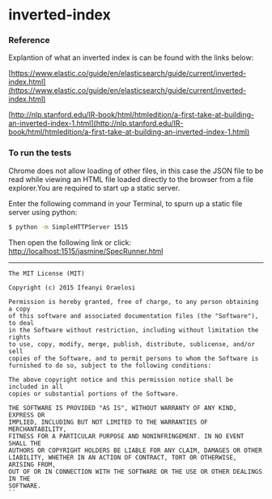 # inverted-index

### Reference

Explantion of what an inverted index is can be found with the links below:

[https://www.elastic.co/guide/en/elasticsearch/guide/current/inverted-index.html](https://www.elastic.co/guide/en/elasticsearch/guide/current/inverted-index.html)

[http://nlp.stanford.edu/IR-book/html/htmledition/a-first-take-at-building-an-inverted-index-1.html](http://nlp.stanford.edu/IR-book/html/htmledition/a-first-take-at-building-an-inverted-index-1.html)

### To run the tests

Chrome does not allow loading of other files, in this case the JSON file to be read while viewing an HTML file loaded directly to the browser from a file explorer.You are required to start up a static server.

Enter the following command in your Terminal, to spurn up a static file server using python:

```bash
$ python -m SimpleHTTPServer 1515
```

Then open the following link or click: [http://localhost:1515/jasmine/SpecRunner.html](http://localhost:1515/jasmine/SpecRunner.html)

---

```
The MIT License (MIT)

Copyright (c) 2015 Ifeanyi Oraelosi

Permission is hereby granted, free of charge, to any person obtaining a copy
of this software and associated documentation files (the "Software"), to deal
in the Software without restriction, including without limitation the rights
to use, copy, modify, merge, publish, distribute, sublicense, and/or sell
copies of the Software, and to permit persons to whom the Software is
furnished to do so, subject to the following conditions:

The above copyright notice and this permission notice shall be included in all
copies or substantial portions of the Software.

THE SOFTWARE IS PROVIDED "AS IS", WITHOUT WARRANTY OF ANY KIND, EXPRESS OR
IMPLIED, INCLUDING BUT NOT LIMITED TO THE WARRANTIES OF MERCHANTABILITY,
FITNESS FOR A PARTICULAR PURPOSE AND NONINFRINGEMENT. IN NO EVENT SHALL THE
AUTHORS OR COPYRIGHT HOLDERS BE LIABLE FOR ANY CLAIM, DAMAGES OR OTHER
LIABILITY, WHETHER IN AN ACTION OF CONTRACT, TORT OR OTHERWISE, ARISING FROM,
OUT OF OR IN CONNECTION WITH THE SOFTWARE OR THE USE OR OTHER DEALINGS IN THE
SOFTWARE.
``